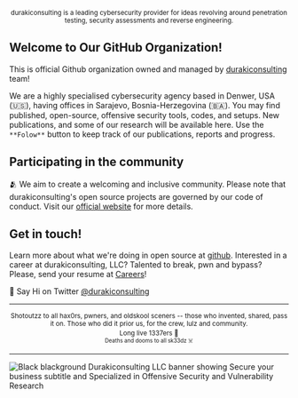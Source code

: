 <p align="center">
<sub>durakiconsulting is a leading cybersecurity provider for ideas revolving around penetration testing, security assessments and reverse engineering.</sub>
</p>

<!-- ![github-org](https://user-images.githubusercontent.com/5892610/217623827-353dc1c1-d590-4679-9a54-7c7a9bfac188.png) -->

## Welcome to Our GitHub Organization!

This is official Github organization owned and managed by [durakiconsulting](https://durakiconsulting.com) team! 


We are a highly specialised cybersecurity agency based in Denwer, USA (🇺🇸), having offices in Sarajevo, Bosnia-Herzegovina (🇧🇦). You may find published, open-source, offensive security tools, codes, and setups. New publications, and some of our research will be available here. Use the `**Folow**` button to keep track of our publications, reports and progress.


## Participating in the community

🫂 We aim to create a welcoming and inclusive community. Please note that durakiconsulting's open source projects are governed by our code of conduct. Visit our [official website](https://durakiconsulting.com) for more details. 

## Get in touch!

Learn more about what we're doing in open source at [github](https://github.com/durakiconsulting).
Interested in a career at durakiconsulting, LLC? Talented to break, pwn and bypass? Please, send your resume at [Careers](mailto:hello@durakiconsulting.com)!

👋  Say Hi on Twitter [@durakiconsulting](https://twitter.com/0xduraki)


<hr>

<p align="center">
<sup>Shotoutzz to all hax0rs, pwners, and oldskool sceners -- those who invented, shared, pass it on. Those who did it prior us, for the crew, lulz and community. <br>Long live 1337ers 🖤<sup><br>Deaths and dooms to all sk33dz ☠️</sup></sup>  
</p>

<hr>

<img src="https://user-images.githubusercontent.com/5892610/217623827-353dc1c1-d590-4679-9a54-7c7a9bfac188.png" width="auto" alt="Black blackground Durakiconsulting LLC banner showing Secure your business subtitle and Specialized in Offensive Security and Vulnerability Research">
